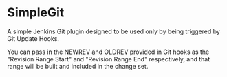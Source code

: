 SimpleGit
=========

A simple Jenkins Git plugin designed to be used only by being triggered by Git Update Hooks.

You can pass in the NEWREV and OLDREV provided in Git hooks as the "Revision Range Start" and "Revision Range End" respectively, and that range will be built and included in the change set. 
